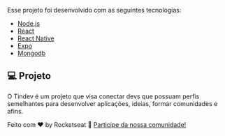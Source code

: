 Esse projeto foi desenvolvido com as seguintes tecnologias:

- [Node.js](https://nodejs.org/en/)
- [React](https://reactjs.org)
- [React Native](https://facebook.github.io/react-native/)
- [Expo](https://expo.io/)
- [Mongodb](https://https://www.mongodb.com/)

## 💻 Projeto

O Tindev é um projeto que visa conectar devs que possuam perfis semelhantes para desenvolver aplicações, ideias, formar comunidades e afins.

Feito com ♥ by Rocketseat :wave: [Participe da nossa comunidade!](https://discordapp.com/invite/gCRAFhc)
